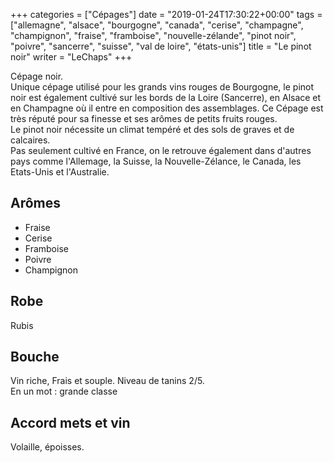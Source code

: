 +++
categories = ["Cépages"]
date = "2019-01-24T17:30:22+00:00"
tags = ["allemagne", "alsace", "bourgogne", "canada", "cerise", "champagne", "champignon", "fraise", "framboise", "nouvelle-zélande", "pinot noir", "poivre", "sancerre", "suisse", "val de loire", "états-unis"] 
title = "Le pinot noir"
writer = "LeChaps"
+++

Cépage noir.  
Unique cépage utilisé pour les grands vins rouges de Bourgogne, le pinot noir est également cultivé sur les bords de la Loire (Sancerre), en Alsace et en Champagne où il entre en composition des assemblages. Ce Cépage est très réputé pour sa finesse et ses arômes de petits fruits rouges.  
Le pinot noir nécessite un climat tempéré et des sols de graves et de calcaires.  
Pas seulement cultivé en France, on le retrouve également dans d'autres pays comme l'Allemage, la Suisse, la Nouvelle-Zélance, le Canada, les Etats-Unis et l'Australie.

## Arômes

* Fraise
* Cerise
* Framboise
* Poivre
* Champignon

## Robe

Rubis

## Bouche

Vin riche, Frais et souple. Niveau de tanins 2/5.  
En un mot : grande classe

## Accord mets et vin

Volaille, époisses.
